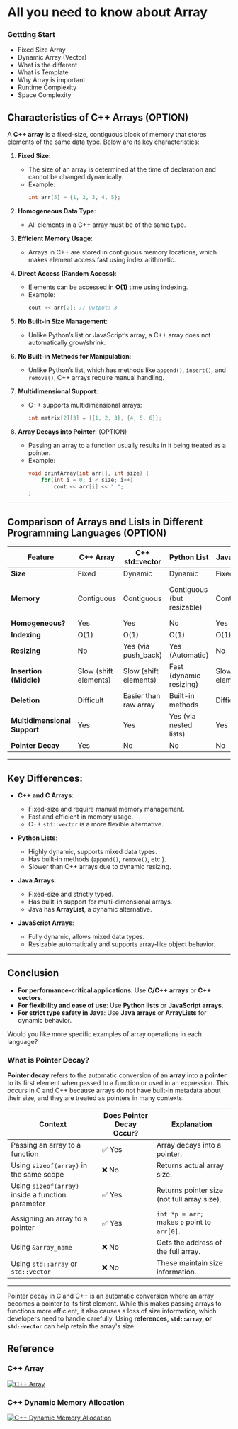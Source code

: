 # All you need to know about Array

### Gettting Start

- Fixed Size Array
- Dynamic Array (Vector)
- What is the different
- What is Template<T>
- Why Array is important
- Runtime Complexity
- Space Complexity

## **Characteristics of C++ Arrays** (OPTION)
A **C++ array** is a fixed-size, contiguous block of memory that stores elements of the same data type. Below are its key characteristics:

1. **Fixed Size**:  
   - The size of an array is determined at the time of declaration and cannot be changed dynamically.
   - Example:
     ```cpp
     int arr[5] = {1, 2, 3, 4, 5};
     ```

2. **Homogeneous Data Type**:  
   - All elements in a C++ array must be of the same type.

3. **Efficient Memory Usage**:  
   - Arrays in C++ are stored in contiguous memory locations, which makes element access fast using index arithmetic.

4. **Direct Access (Random Access)**:  
   - Elements can be accessed in **O(1)** time using indexing.
   - Example:
     ```cpp
     cout << arr[2]; // Output: 3
     ```

5. **No Built-in Size Management**:  
   - Unlike Python’s list or JavaScript’s array, a C++ array does not automatically grow/shrink.

6. **No Built-in Methods for Manipulation**:  
   - Unlike Python’s list, which has methods like `append()`, `insert()`, and `remove()`, C++ arrays require manual handling.

7. **Multidimensional Support**:  
   - C++ supports multidimensional arrays:
     ```cpp
     int matrix[2][3] = {{1, 2, 3}, {4, 5, 6}};
     ```

8. **Array Decays into Pointer**:  (OPTION)
   - Passing an array to a function usually results in it being treated as a pointer.
   - Example:
     ```cpp
     void printArray(int arr[], int size) {
         for(int i = 0; i < size; i++)
             cout << arr[i] << " ";
     }
     ```

---

## **Comparison of Arrays and Lists in Different Programming Languages** (OPTION)

| Feature          | **C++ Array**  | **C++ std::vector** | **Python List** | **Java Array**  | **JavaScript Array** | **C Array** |
|-----------------|---------------|---------------------|----------------|---------------|-------------------|------------|
| **Size**       | Fixed         | Dynamic             | Dynamic        | Fixed        | Dynamic           | Fixed      |
| **Memory**     | Contiguous    | Contiguous          | Contiguous (but resizable) | Contiguous | Contiguous but dynamically resizable | Contiguous |
| **Homogeneous?** | Yes          | Yes                 | No             | Yes          | No                | Yes        |
| **Indexing**   | O(1)         | O(1)                | O(1)           | O(1)         | O(1)              | O(1)       |
| **Resizing**   | No           | Yes (via push_back) | Yes (Automatic) | No           | Yes (Automatic)   | No         |
| **Insertion (Middle)** | Slow (shift elements) | Slow (shift elements) | Fast (dynamic resizing) | Slow (shift elements) | Fast (sparse array) | Slow (shift elements) |
| **Deletion**   | Difficult    | Easier than raw array | Built-in methods | Difficult   | Built-in methods  | Difficult  |
| **Multidimensional Support** | Yes | Yes | Yes (via nested lists) | Yes | Yes | Yes |
| **Pointer Decay** | Yes | No | No | No | No | Yes |

---

## **Key Differences:**
- **C++ and C Arrays**:
  - Fixed-size and require manual memory management.
  - Fast and efficient in memory usage.
  - C++ `std::vector` is a more flexible alternative.
  
- **Python Lists**:
  - Highly dynamic, supports mixed data types.
  - Has built-in methods (`append()`, `remove()`, etc.).
  - Slower than C++ arrays due to dynamic resizing.

- **Java Arrays**:
  - Fixed-size and strictly typed.
  - Has built-in support for multi-dimensional arrays.
  - Java has **ArrayList**, a dynamic alternative.

- **JavaScript Arrays**:
  - Fully dynamic, allows mixed data types.
  - Resizable automatically and supports array-like object behavior.

---

## **Conclusion**
- **For performance-critical applications**: Use **C/C++ arrays** or **C++ vectors**.
- **For flexibility and ease of use**: Use **Python lists** or **JavaScript arrays**.
- **For strict type safety in Java**: Use **Java arrays** or **ArrayLists** for dynamic behavior.

Would you like more specific examples of array operations in each language?


### **What is Pointer Decay?**
**Pointer decay** refers to the automatic conversion of an **array** into a **pointer** to its first element when passed to a function or used in an expression. This occurs in C and C++ because arrays do not have built-in metadata about their size, and they are treated as pointers in many contexts.

| **Context**            | **Does Pointer Decay Occur?** | **Explanation** |
|-----------------------|-------------------------|----------------|
| Passing an array to a function | ✅ Yes  | Array decays into a pointer. |
| Using `sizeof(array)` in the same scope | ❌ No | Returns actual array size. |
| Using `sizeof(array)` inside a function parameter | ✅ Yes | Returns pointer size (not full array size). |
| Assigning an array to a pointer | ✅ Yes | `int *p = arr;` makes `p` point to `arr[0]`. |
| Using `&array_name` | ❌ No | Gets the address of the full array. |
| Using `std::array` or `std::vector` | ❌ No | These maintain size information. |

---

Pointer decay in C and C++ is an automatic conversion where an array becomes a pointer to its first element. While this makes passing arrays to functions more efficient, it also causes a loss of size information, which developers need to handle carefully. Using **references, `std::array`, or `std::vector`** can help retain the array's size.

## Reference

### C++ Array

[![C++ Array](https://img.youtube.com/vi/QFrJQq6Iox8/0.jpg)](https://www.youtube.com/watch?v=QFrJQq6Iox8?si=pcYE4_hfnOIkFASy)

### C++ Dynamic Memory Allocation

[![C++ Dynamic Memory Allocation](https://img.youtube.com/vi/fc19HhHKtrA/0.jpg)](https://www.youtube.com/watch?v=fc19HhHKtrA?si=Sw1xYJxkXQvzDD6I)